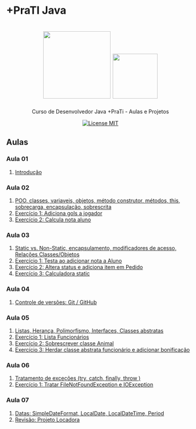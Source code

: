 # +PraTI Java

<h1 align="center">
  <img src="https://www.maisprati.com.br/wp-content/uploads/2020/06/logo_azul.png" width="180">
  <img src="https://cdn.iconscout.com/icon/free/png-256/java-43-569305.png" width="120">
</h1>

<p align="center">Curso de Desenvolvedor Java +PraTi - Aulas e Projetos</p>

<p align="center">
  <a href="https://opensource.org/licenses/MIT">
    <img src="https://img.shields.io/badge/License-MIT-blue.svg" alt="License MIT">
  </a>
</p>

## Aulas

### Aula 01

1. [Introdução](Aula_01/Aula1)

### Aula 02

1. [POO, classes, variaveis, objetos, método construtor, métodos, this, sobrecarga, encapsulação, sobrescrita ](Aula_02/Aula02)
2. [Exercício 1: Adiciona gols a jogador](Aula_02/Aula02_Exercicio1)
3. [Exercício 2: Calcula nota aluno](Aula_02/Aula02_Exercicio2)

### Aula 03

1. [Static vs. Non-Static, encapsulamento, modificadores de acesso, Relações Classes/Objetos](Aula_03/Aula03)
2. [Exercício 1: Testa ao adicionar nota a Aluno](Aula_03/Aula03_Exercicio1)
3. [Exercício 2: Altera status e adiciona item em Pedido](Aula_03/Aula03_Exercicio2)
4. [Exercício 3: Calculadora static](Aula_03/Aula03_Exercicio3)

### Aula 04

1. [Controle de versões: Git / GitHub](Aula_04_-_Git)

### Aula 05

1. [Listas, Herança, Polimorfismo, Interfaces, Classes abstratas](Aula_05\Aula05)
2. [Exercício 1: Lista Funcionários](Aula_05\Aula05_Exercicio1)
3. [Exercício 2: Sobrescrever classe Animal](Aula_05\Aula05_Exercicio2)
4. [Exercício 3: Herdar classe abstrata funcionário e adicionar bonificação](Aula_05\Aula05_Exercicio3)

### Aula 06

1. [Tratamento de exceções (try, catch, finally, throw )](Aula_06\Aula06)
2. [Exercício 1: Tratar FileNotFoundException e IOException](Aula_06\Aula06_Exercicio1)

### Aula 07

1. [Datas: SimpleDateFormat, LocalDate, LocalDateTime, Period](Aula_07\Aula07)
2. [Revisão: Projeto Locadora](Aula_07\Aula07_Revisao_Locadora)























